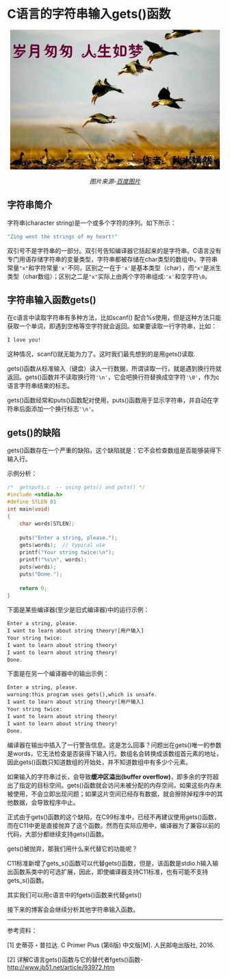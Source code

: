 # C语言的字符串输入gets()函数

<center>

<img src="image\岁月匆匆人生如梦.jpg">

*图片来源-[百度图片](https://image.baidu.com/search/detail?ct=503316480&z=0&ipn=d&word=%E6%AF%95%E7%AB%9F%E6%88%91%E4%BB%AC%E5%BA%A6%E8%BF%87%E4%BA%86%E7%B2%BE%E5%BD%A9%E7%9A%84%E4%BA%BA%E7%94%9F&step_word=&hs=0&pn=25&spn=0&di=5250429800&pi=0&rn=1&tn=baiduimagedetail&is=0%2C0&istype=0&ie=utf-8&oe=utf-8&in=&cl=2&lm=-1&st=undefined&cs=2894155057%2C1907719709&os=2436148760%2C1553426305&simid=4261341206%2C860342305&adpicid=0&lpn=0&ln=1967&fr=&fmq=1497081791564_R&fm=&ic=undefined&s=undefined&se=&sme=&tab=0&width=undefined&height=undefined&face=undefined&ist=&jit=&cg=&bdtype=0&oriquery=&objurl=http%3A%2F%2Fs4.sinaimg.cn%2Fbmiddle%2F6de92e19g7556c2d5e763%26690&fromurl=ippr_z2C%24qAzdH3FAzdH3Fks52_z%26e3Bftgw_z%26e3BvgAzdH3F1r55sAzdH3Fks52AzdH3FfAzdH3Fks52_m1jldj8la8aa4hdh_z%26e3Bip4s&gsm=0&rpstart=0&rpnum=0)*

</center>

## 字符串简介

字符串(character string)是一个或多个字符的序列。如下所示：

```c
"Zing went the strings of my heart!"
```

双引号不是字符串的一部分。双引号告知编译器它括起来的是字符串。C语言没有专门用语存储字符串的变量类型，字符串都被存储在char类型的数组中。字符串常量`"x"`和字符常量`'x'`不同，区别之一在于`'x'`是基本类型（char），而`"x"`是派生类型（char数组）；区别之二是`"x"`实际上由两个字符串组成:`'x'`和空字符`\0`。

## 字符串输入函数gets()

 在c语言中读取字符串有多种方法，比如scanf() 配合%s使用，但是这种方法只能获取一个单词，即遇到空格等空字符就会返回。如果要读取一行字符串，比如：

```tex
I love you!
```

这种情况，scanf()就无能为力了。这时我们最先想到的是用gets()读取.

gets()函数从标准输入（键盘）读入一行数据，所谓读取一行，就是遇到换行符就返回。gets()函数并不读取换行符`'\n'`，它会吧换行符替换成空字符`'\0'`，作为c语言字符串结束的标志。

gets()函数经常和puts()函数配对使用，puts()函数用于显示字符串，并自动在字符串后面添加一个换行标志`'\n'`。

## gets()的缺陷

gets()函数存在一个严重的缺陷，这个缺陷就是：它不会检查数组是否能够装得下输入行。

示例分析：

```c
/*  getsputs.c  -- using gets() and puts() */
#include <stdio.h>
#define STLEN 81
int main(void)
{
    char words[STLEN];
     
    puts("Enter a string, please.");
    gets(words);  // typical use
    printf("Your string twice:\n");
    printf("%s\n", words);
    puts(words);
    puts("Done.");
    
    return 0;
}
```

下面是某些编译器(至少是旧式编译器)中的运行示例：

```tex
Enter a string, please.
I want to learn about string theory![用户输入]
Your string twice:
I want to learn about string theory!
I want to learn about string theory!
Done.
```

下面是在另一个编译器中的输出示例：

```tex
Enter a string, please.
warning:this program uses gets(),which is unsafe.
I want to learn about string theory![用户输入]
Your string twice:
I want to learn about string theory!
I want to learn about string theory!
Done.
```

编译器在输出中插入了一行警告信息。这是怎么回事？问题出在gets()唯一的参数是words，它无法检查是否装得下输入行。数组名会转换成该数组首元素的地址，因此gets()函数只知道数组的开始处，并不知道数组中有多少个元素。

如果输入的字符串过长，会导致**缓冲区溢出(buffer overflow)**，即多余的字符超出了指定的目标空间。gets()函数就会访问未被分配的内存空间，如果这些内存未被使用，不会立即出现问题；如果这片空间已经存有数据，就会擦除掉程序中的其他数据，会导致程序中止。

正式由于gets()函数的这个缺陷，在C99标准中，已经不再建议使用gets()函数，而在C11中更是直接抛弃了这个函数。然而在实际应用中，编译器为了兼容以前的代码，大部分都继续支持gets()函数。

gets()被抛弃，那我们用什么来代替它的功能呢？

C11标准新增了gets_s()函数可以代替gets()函数，但是，该函数是stdio.h输入输出函数系类中的可选扩展，因此，即使编译器支持C11标准，也有可能不支持gets_s()函数。

其实我们可以用c语言中的fgets()函数来代替gets()

接下来的博客会会继续分析其他字符串输入函数。



----

参考资料：

[1] 史蒂芬・普拉达. C Primer Plus (第6版) 中文版[M]. 人民邮电出版社, 2016.

[2] 详解C语言gets()函数与它的替代者fgets()函数-http://www.jb51.net/article/93972.htm
